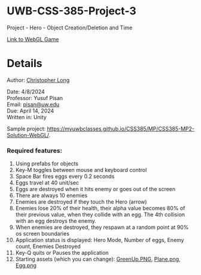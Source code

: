 # UWB-CSS-385-Project-3
Project - Hero - Object Creation/Deletion and Time

[Link to WebGL Game](https://wristbandshackles.github.io/UWB-CSS-385-Project-3/Builds/)

# Details
Author: [Christopher Long](https://www.linkedin.com/in/christopher--long/)

Date: 4/8/2024<br>
Professor: Yusuf Pisan<br>
Email: pisan@uw.edu<br>
Due: April 14, 2024<br>
Written in: Unity<br>


Sample project: https://myuwbclasses.github.io/CSS385/MP/CSS385-MP2-Solution-WebGL/.

### Required features:
1. Using prefabs for objects
1. Key-M toggles between mouse and keyboard control
1. Space Bar fires eggs every 0.2 seconds
1. Eggs travel at 40 unit/sec
1. Eggs are destroyed when it hits enemy or goes out of the screen
1. There are always 10 enemies
1. Enemies are destroyed if they touch the Hero (arrow)
1. Enemies lose 20% of their health, their alpha value becomes 80% of their previous value, when they collide with an egg. The 4th collision with an egg destroys the enemy. 
1. When enemies are destroyed, they respawn at a random point at 90% os screen boundaries
1. Application status is displayed: Hero Mode, Number of eggs, Enemy count, Enemies Destroyed
1. Key-Q quits or Pauses the application
1. Starting assets (which you can change): [GreenUp.PNG](https://github.com/WristBandShackles/CSS-385-Project-3/assets/103238301/18496a92-f514-4625-90c9-1de1facf3072), [Plane.png](https://github.com/WristBandShackles/CSS-385-Project-3/assets/103238301/36088a29-a1e5-4a67-a6f3-ed4ba5f069f1), [Egg.png](https://github.com/WristBandShackles/CSS-385-Project-3/assets/103238301/40561854-eb2d-43eb-b62c-4ae860181516)

